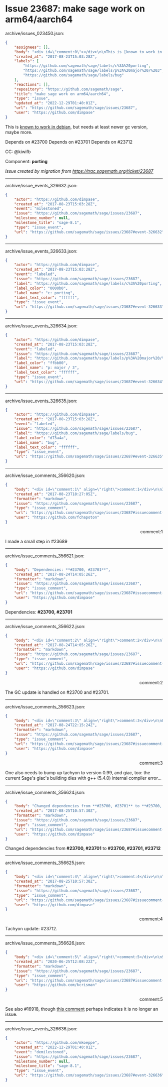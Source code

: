 # Issue 23687: make sage work on arm64/aarch64

archive/issues_023450.json:
```json
{
    "assignees": [],
    "body": "<div id=\"comment:0\"></div>\n\nThis is [known to work in debian](https://groups.google.com/d/msg/sage-packaging/8LLsdHPAPXc/J9iZDZNGBQAJ), but\nneeds at least newer gc version, maybe more.\n\n\nDepends on #23700\nDepends on #23701\nDepends on #23712\n\nCC:  @kiwifb\n\nComponent: **porting**\n\n_Issue created by migration from https://trac.sagemath.org/ticket/23687_\n\n",
    "created_at": "2017-08-23T15:03:28Z",
    "labels": [
        "https://github.com/sagemath/sage/labels/c%3A%20porting",
        "https://github.com/sagemath/sage/labels/p%3A%20major%20/%203",
        "https://github.com/sagemath/sage/labels/bug"
    ],
    "reactions": [],
    "repository": "https://github.com/sagemath/sage",
    "title": "make sage work on arm64/aarch64",
    "type": "issue",
    "updated_at": "2022-12-29T01:40:01Z",
    "url": "https://github.com/sagemath/sage/issues/23687",
    "user": "https://github.com/dimpase"
}
```
<div id="comment:0"></div>

This is [known to work in debian](https://groups.google.com/d/msg/sage-packaging/8LLsdHPAPXc/J9iZDZNGBQAJ), but
needs at least newer gc version, maybe more.


Depends on #23700
Depends on #23701
Depends on #23712

CC:  @kiwifb

Component: **porting**

_Issue created by migration from https://trac.sagemath.org/ticket/23687_





---

archive/issue_events_326632.json:
```json
{
    "actor": "https://github.com/dimpase",
    "created_at": "2017-08-23T15:03:28Z",
    "event": "milestoned",
    "issue": "https://github.com/sagemath/sage/issues/23687",
    "milestone_number": null,
    "milestone_title": "sage-8.1",
    "type": "issue_event",
    "url": "https://github.com/sagemath/sage/issues/23687#event-326632"
}
```



---

archive/issue_events_326633.json:
```json
{
    "actor": "https://github.com/dimpase",
    "created_at": "2017-08-23T15:03:28Z",
    "event": "labeled",
    "issue": "https://github.com/sagemath/sage/issues/23687",
    "label": "https://github.com/sagemath/sage/labels/c%3A%20porting",
    "label_color": "0000b0",
    "label_name": "c: porting",
    "label_text_color": "ffffff",
    "type": "issue_event",
    "url": "https://github.com/sagemath/sage/issues/23687#event-326633"
}
```



---

archive/issue_events_326634.json:
```json
{
    "actor": "https://github.com/dimpase",
    "created_at": "2017-08-23T15:03:28Z",
    "event": "labeled",
    "issue": "https://github.com/sagemath/sage/issues/23687",
    "label": "https://github.com/sagemath/sage/labels/p%3A%20major%20/%203",
    "label_color": "ffbb00",
    "label_name": "p: major / 3",
    "label_text_color": "ffffff",
    "type": "issue_event",
    "url": "https://github.com/sagemath/sage/issues/23687#event-326634"
}
```



---

archive/issue_events_326635.json:
```json
{
    "actor": "https://github.com/dimpase",
    "created_at": "2017-08-23T15:03:28Z",
    "event": "labeled",
    "issue": "https://github.com/sagemath/sage/issues/23687",
    "label": "https://github.com/sagemath/sage/labels/bug",
    "label_color": "d73a4a",
    "label_name": "bug",
    "label_text_color": "ffffff",
    "type": "issue_event",
    "url": "https://github.com/sagemath/sage/issues/23687#event-326635"
}
```



---

archive/issue_comments_356620.json:
```json
{
    "body": "<div id=\"comment:1\" align=\"right\">comment:1</div>\n\nI made a small step in #23689",
    "created_at": "2017-08-23T18:27:05Z",
    "formatter": "markdown",
    "issue": "https://github.com/sagemath/sage/issues/23687",
    "type": "issue_comment",
    "url": "https://github.com/sagemath/sage/issues/23687#issuecomment-356620",
    "user": "https://github.com/fchapoton"
}
```

<div id="comment:1" align="right">comment:1</div>

I made a small step in #23689



---

archive/issue_comments_356621.json:
```json
{
    "body": "Dependencies: **#23700, #23701**",
    "created_at": "2017-08-24T14:05:26Z",
    "formatter": "markdown",
    "issue": "https://github.com/sagemath/sage/issues/23687",
    "type": "issue_comment",
    "url": "https://github.com/sagemath/sage/issues/23687#issuecomment-356621",
    "user": "https://github.com/dimpase"
}
```

Dependencies: **#23700, #23701**



---

archive/issue_comments_356622.json:
```json
{
    "body": "<div id=\"comment:2\" align=\"right\">comment:2</div>\n\nThe GC update is handled on #23700 and #23701.",
    "created_at": "2017-08-24T14:05:26Z",
    "formatter": "markdown",
    "issue": "https://github.com/sagemath/sage/issues/23687",
    "type": "issue_comment",
    "url": "https://github.com/sagemath/sage/issues/23687#issuecomment-356622",
    "user": "https://github.com/dimpase"
}
```

<div id="comment:2" align="right">comment:2</div>

The GC update is handled on #23700 and #23701.



---

archive/issue_comments_356623.json:
```json
{
    "body": "<div id=\"comment:3\" align=\"right\">comment:3</div>\n\nOne also needs to bump up tachyon to version 0.99, and giac, too: the current Sage's giac's building dies with g++ (5.4.0) internal compiler error...",
    "created_at": "2017-08-24T22:15:24Z",
    "formatter": "markdown",
    "issue": "https://github.com/sagemath/sage/issues/23687",
    "type": "issue_comment",
    "url": "https://github.com/sagemath/sage/issues/23687#issuecomment-356623",
    "user": "https://github.com/dimpase"
}
```

<div id="comment:3" align="right">comment:3</div>

One also needs to bump up tachyon to version 0.99, and giac, too: the current Sage's giac's building dies with g++ (5.4.0) internal compiler error...



---

archive/issue_comments_356624.json:
```json
{
    "body": "Changed dependencies from **#23700, #23701** to **#23700, #23701, #23712**",
    "created_at": "2017-08-25T10:57:30Z",
    "formatter": "markdown",
    "issue": "https://github.com/sagemath/sage/issues/23687",
    "type": "issue_comment",
    "url": "https://github.com/sagemath/sage/issues/23687#issuecomment-356624",
    "user": "https://github.com/dimpase"
}
```

Changed dependencies from **#23700, #23701** to **#23700, #23701, #23712**



---

archive/issue_comments_356625.json:
```json
{
    "body": "<div id=\"comment:4\" align=\"right\">comment:4</div>\n\nTachyon update: #23712.",
    "created_at": "2017-08-25T10:57:30Z",
    "formatter": "markdown",
    "issue": "https://github.com/sagemath/sage/issues/23687",
    "type": "issue_comment",
    "url": "https://github.com/sagemath/sage/issues/23687#issuecomment-356625",
    "user": "https://github.com/dimpase"
}
```

<div id="comment:4" align="right">comment:4</div>

Tachyon update: #23712.



---

archive/issue_comments_356626.json:
```json
{
    "body": "<div id=\"comment:5\" align=\"right\">comment:5</div>\n\nSee also #16918, though [this comment](https://github.com/sagemath/sage/issues/16918#comment:2) perhaps indicates it is no longer an issue.",
    "created_at": "2020-06-25T12:08:22Z",
    "formatter": "markdown",
    "issue": "https://github.com/sagemath/sage/issues/23687",
    "type": "issue_comment",
    "url": "https://github.com/sagemath/sage/issues/23687#issuecomment-356626",
    "user": "https://github.com/kcrisman"
}
```

<div id="comment:5" align="right">comment:5</div>

See also #16918, though [this comment](https://github.com/sagemath/sage/issues/16918#comment:2) perhaps indicates it is no longer an issue.



---

archive/issue_events_326636.json:
```json
{
    "actor": "https://github.com/mkoeppe",
    "created_at": "2022-12-29T01:40:01Z",
    "event": "demilestoned",
    "issue": "https://github.com/sagemath/sage/issues/23687",
    "milestone_number": null,
    "milestone_title": "sage-8.1",
    "type": "issue_event",
    "url": "https://github.com/sagemath/sage/issues/23687#event-326636"
}
```
